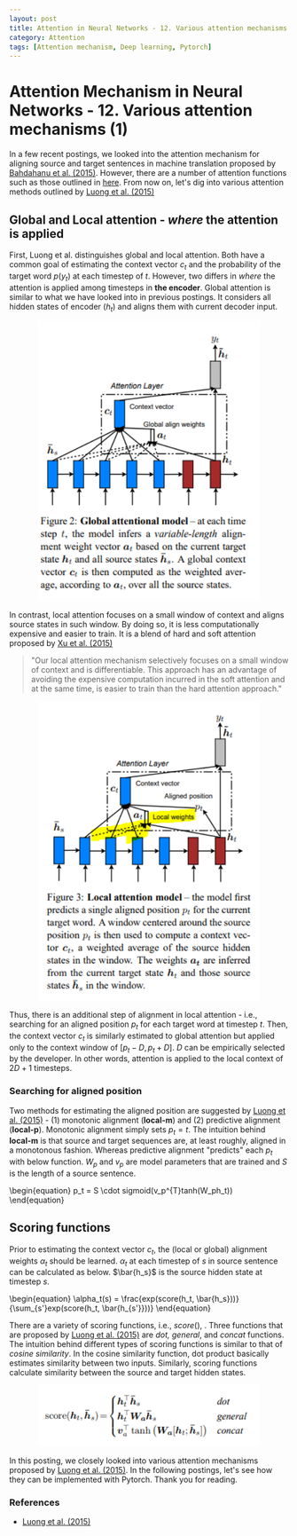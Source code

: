 ```yaml
---
layout: post
title: Attention in Neural Networks - 12. Various attention mechanisms (1)
category: Attention
tags: [Attention mechanism, Deep learning, Pytorch]
---
```


# Attention Mechanism in Neural Networks - 12. Various attention mechanisms (1)

In a few recent postings, we looked into the attention mechanism for aligning source and target sentences in machine translation proposed by [Bahdahanu et al. (2015)](https://arxiv.org/pdf/1409.0473.pdf). However, there are a number of attention functions such as those outlined in [here](https://lilianweng.github.io/lil-log/2018/06/24/attention-attention.html). From now on, let's dig into various attention methods outlined by [Luong et al. (2015)](https://arxiv.org/pdf/1508.04025.pdf)


## Global and Local attention - *where* the attention is applied

First, Luong et al. distinguishes global and local attention. Both have a common goal of estimating the context vector $c_t$ and the probability of the target word $p(y_t)$ at each timestep of $t$. However, two differs in *where* the attention is applied among timesteps in **the encoder**. Global attention is similar to what we have looked into in previous postings. It considers all hidden states of encoder ($h_t$) and aligns them with current decoder input. 

<p align = "center">
<img src ="/data/images/2020-03-18/0.PNG" width = "400px"/>
</p>

In contrast, local attention focuses on a small window of context and aligns source states in such window. By doing so, it is less computationally expensive and easier to train. It is a blend of hard and soft attention proposed by [Xu et al. (2015)](http://proceedings.mlr.press/v37/xuc15.pdf)

> "Our local attention mechanism selectively focuses on a small window of context and is differentiable. This approach has an advantage of avoiding the expensive computation incurred in the soft attention and at the same time, is easier to train than the hard attention approach."

<p align = "center">
<img src ="/data/images/2020-03-18/1.PNG" width = "400px"/>
</p>

Thus, there is an additional step of alignment in local attention - i.e., searching for an aligned position $p_t$ for each target word at timestep $t$. Then, the context vector $c_t$ is similarly estimated to global attention but applied only to the context window of $[p_t - D, p_t + D]$. $D$ can be empirically selected by the developer. In other words, attention is applied to the local context of $2D+1$ timesteps.

### Searching for aligned position

Two methods for estimating the aligned position are suggested by [Luong et al. (2015)](https://arxiv.org/pdf/1508.04025.pdf) - (1) monotonic alignment (**local-m**) and (2) predictive alignment (**local-p**). Monotonic alignment simply sets $p_t = t$. The intuition behind **local-m** is that source and target sequences are, at least roughly, aligned in a monotonous fashion. Whereas predictive alignment "predicts" each $p_t$ with below function. $W_p$ and $v_p$ are model parameters that are trained and $S$ is the length of a source sentence.

\begin{equation}
p_t = S \cdot sigmoid(v_p^{T}tanh(W_ph_t))
\end{equation}

## Scoring functions

Prior to estimating the context vector $c_t$, the (local or global) alignment weights $\alpha_t$ should be learned. $\alpha_t$ at each timestep of $s$ in source sentence can be calculated as below. $\bar{h_s}$ is the source hidden state at timestep $s$.

\begin{equation}
\alpha_t(s) = \frac{exp(score(h_t, \bar{h_s}))}{\sum_{s'}exp(score(h_t, \bar{h_{s'}}))}
\end{equation}

There are a variety of scoring functions, i.e., $score()$, . Three functions that are proposed by [Luong et al. (2015)](https://arxiv.org/pdf/1508.04025.pdf) are *dot, general*, and *concat* functions. The intuition behind different types of scoring functions is similar to that of *cosine similarity*. In the cosine similarity function, dot product basically estimates similarity between two inputs. Similarly, scoring functions calculate similarity between the source and target hidden states.

<p align = "center">
<img src ="/data/images/2020-03-18/2.PNG" width = "400px" class="center">
</p>


In this posting, we closely looked into various attention mechanisms proposed by [Luong et al. (2015)](https://arxiv.org/pdf/1508.04025.pdf). In the following postings, let's see how they can be implemented with Pytorch. Thank you for reading.


### References
- [Luong et al. (2015)](https://arxiv.org/pdf/1508.04025.pdf)

